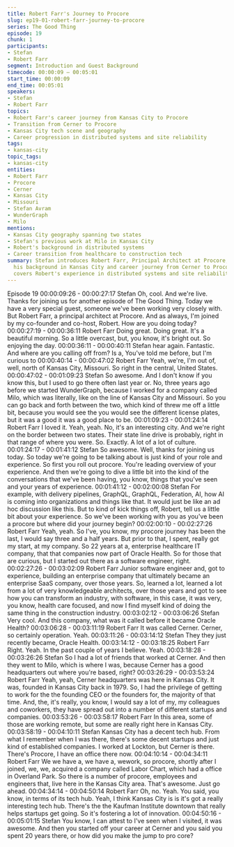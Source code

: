 ```yaml
---
title: Robert Farr's Journey to Procore
slug: ep19-01-robert-farr-journey-to-procore
series: The Good Thing
episode: 19
chunk: 1
participants:
- Stefan
- Robert Farr
segment: Introduction and Guest Background
timecode: 00:00:09 – 00:05:01
start_time: 00:00:09
end_time: 00:05:01
speakers:
- Stefan
- Robert Farr
topics:
- Robert Farr's career journey from Kansas City to Procore
- Transition from Cerner to Procore
- Kansas City tech scene and geography
- Career progression in distributed systems and site reliability
tags:
- kansas-city
topic_tags:
- kansas-city
entities:
- Robert Farr
- Procore
- Cerner
- Kansas City
- Missouri
- Stefan Avram
- WunderGraph
- Milo
mentions:
- Kansas City geography spanning two states
- Stefan's previous work at Milo in Kansas City
- Robert's background in distributed systems
- Career transition from healthcare to construction tech
summary: Stefan introduces Robert Farr, Principal Architect at Procore, discussing
  his background in Kansas City and career journey from Cerner to Procore. The conversation
  covers Robert's experience in distributed systems and site reliability engineering.
---
```

Episode 19
00:00:09:26 - 00:00:27:17
Stefan
Oh, cool. And we're live. Thanks for joining us for another episode of The Good Thing. Today we
have a very special guest, someone we've been working very closely with. But Robert Farr, a
principal architect at Procore. And as always, I'm joined by my co-founder and co-host, Robert.
How are you doing today?
00:00:27:19 - 00:00:36:11
Robert Farr
Doing great. Doing great. It's a beautiful morning. So a little overcast, but, you know, it's bright
out. So enjoying the day.
00:00:36:11 - 00:00:40:11
Stefan
hear again.
Fantastic. And where are you calling off from? Is a, You've told me before, but I'm curious to
00:00:40:14 - 00:00:47:02
Robert Farr
Yeah, we're, I'm out of, well, north of Kansas City, Missouri. So right in the central, United
States.
00:00:47:02 - 00:01:09:23
Stefan
So awesome. And I don't know if you know this, but I used to go there often last year or. No,
three years ago before we started WunderGraph, because I worked for a company called Milo,
which was literally, like on the line of Kansas City and Missouri. So you can go back and forth
between the two, which kind of threw me off a little bit, because you would see the you would
see the different license plates, but it was a good it was a good place to be.
00:01:09:23 - 00:01:24:14
Robert Farr
I loved it. Yeah, yeah. No, it's an interesting city. And we're right on the border between two
states. Their state line drive is probably, right in that range of where you were. So. Exactly. A lot
of a lot of culture.
00:01:24:17 - 00:01:41:12
Stefan
So awesome. Well, thanks for joining us today. So today we're going to be talking about is just
kind of your role and experience. So first you roll out procore. You're leading overview of your
experience. And then we're going to dive a little bit into the kind of the conversations that we've
been having, you know, things that you've seen and your years of experience.
00:01:41:12 - 00:02:00:08
Stefan
For example, with delivery pipelines, GraphQL, GraphQL, Federation, AI, how AI is coming into
organizations and things like that. It would just be like an ad hoc discussion like this. But to kind
of kick things off, Robert, tell us a little bit about your experience. So we've been working with
you as you've been a procore but where did your journey begin?
00:02:00:10 - 00:02:27:26
Robert Farr
Yeah, yeah. So I've, you know, my procore journey has been the last, I would say three and a
half years. But prior to that, I spent, really got my start, at my company. So 22 years at a,
enterprise healthcare IT company, that that companies now part of Oracle Health. So for those
that are curious, but I started out there as a software engineer, right.
00:02:27:26 - 00:03:02:09
Robert Farr
Junior software engineer and, got to experience, building an enterprise company that ultimately
became an enterprise SaaS company, over those years. So, learned a lot, learned a lot from a
lot of very knowledgeable architects, over those years and got to see how you can transform an
industry, with software, in this case, it was very, you know, health care focused, and now I find
myself kind of doing the same thing in the construction industry.
00:03:02:12 - 00:03:06:26
Stefan
Very cool. And this company, what was it called before it became Oracle Health?
00:03:06:28 - 00:03:11:19
Robert Farr
It was called Cerner. Cerner, so certainly operation. Yeah.
00:03:11:26 - 00:03:14:12
Stefan
They they just recently became, Oracle Health.
00:03:14:12 - 00:03:18:25
Robert Farr
Right. Yeah. In the past couple of years I believe. Yeah.
00:03:18:28 - 00:03:26:26
Stefan
So I had a lot of friends that worked at Cerner. And then they went to Milo, which is where I was,
because Cerner has a good headquarters out where you're based, right?
00:03:26:29 - 00:03:53:24
Robert Farr
Yeah, yeah, Cerner headquarters was here in Kansas City. It was, founded in Kansas City back
in 1979. So, I had the privilege of getting to work for the the founding CEO or the founders for,
the majority of that time. And, the, it's really, you know, I would say a lot of my, my colleagues
and coworkers, they have spread out into a number of different startups and companies.
00:03:53:26 - 00:03:58:17
Robert Farr
In this area, some of those are working remote, but some are really right here in Kansas City.
00:03:58:19 - 00:04:10:11
Stefan
Kansas City has a decent tech hub. From what I remember when I was there, there's some
decent startups and just kind of established companies. I worked at Lockton, but Cerner is
there. There's Procore, I have an office there now.
00:04:10:14 - 00:04:34:11
Robert Farr
We we have a, we have a, wework, so procore, shortly after I joined, we, we, acquired a
company called Labor Chart, which had a office in Overland Park. So there is a number of
procore, employees and engineers that, live here in the Kansas City area. That's awesome. Just
go ahead.
00:04:34:14 - 00:04:50:14
Robert Farr
Oh, no. Yeah. You said, you know, in terms of its tech hub. Yeah, I think Kansas City is is it's got
a really interesting tech hub. There's the the Kaufman Institute downtown that really helps
startups get going. So it's fostering a lot of innovation.
00:04:50:16 - 00:05:01:15
Stefan
You know, I can attest to I've seen when I visited, it was awesome. And then you started off your
career at Cerner and you said you spent 20 years there, or how did you make the jump to pro
core?